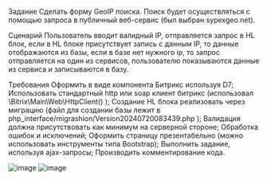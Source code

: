 Задание
Сделать форму GeoIP поиска. Поиск будет осуществляться с помощью запроса в публичный веб-сервис (был выбран sypexgeo.net).

Сценарий
Пользователь вводит валидный IP, отправляется запрос в HL блок, если в HL блоке присутствует запись с данным IP, то данные отображаются из базы, если в базе нет нужного ip, то запрос отправляется на один из сервисов, пользователю показываются данные из сервиса и записываются в базу.

Требования
Оформить в виде компонента Битрикс используя D7;
Использовать стандартный http или soap клиент битрикс (использовал  \Bitrix\Main\Web\HttpClient() );
Создание HL блока реализовать через миграцию (файл для создании базы лежит в php_interface/migrashion/Version20240720083439.php );
Валидация должна присутствовать как минимум на серверной стороне;
Обработка ошибок и исключений;
Оформить страницу презентабельно (можно использовать инструменты типа Bootstrap);
Выполнить задание, используя ajax-запросы;
Производить комментирование кода.

![image](https://github.com/user-attachments/assets/3249a580-595b-4ed3-b3a3-efd51787f737)
![image](https://github.com/user-attachments/assets/42050fe2-642d-4f07-adb3-3ff132ae053d)
